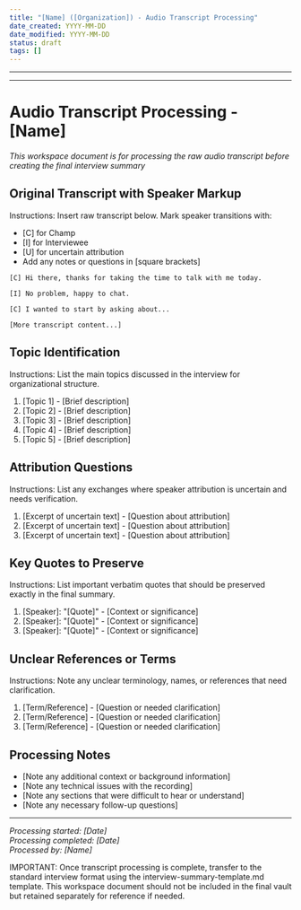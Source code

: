 ```yaml
---
title: "[Name] ([Organization]) - Audio Transcript Processing"
date_created: YYYY-MM-DD
date_modified: YYYY-MM-DD
status: draft
tags: []
---
```


---

---

# Audio Transcript Processing - [Name]

*This workspace document is for processing the raw audio transcript before creating the final interview summary*

## Original Transcript with Speaker Markup

Instructions: Insert raw transcript below. Mark speaker transitions with:
- [C] for Champ
- [I] for Interviewee
- [U] for uncertain attribution
- Add any notes or questions in [square brackets]

```
[C] Hi there, thanks for taking the time to talk with me today.

[I] No problem, happy to chat.

[C] I wanted to start by asking about...

[More transcript content...]
```

## Topic Identification

Instructions: List the main topics discussed in the interview for organizational structure.

1. [Topic 1] - [Brief description]
2. [Topic 2] - [Brief description]
3. [Topic 3] - [Brief description]
4. [Topic 4] - [Brief description]
5. [Topic 5] - [Brief description]

## Attribution Questions

Instructions: List any exchanges where speaker attribution is uncertain and needs verification.

1. [Excerpt of uncertain text] - [Question about attribution]
2. [Excerpt of uncertain text] - [Question about attribution]
3. [Excerpt of uncertain text] - [Question about attribution]

## Key Quotes to Preserve

Instructions: List important verbatim quotes that should be preserved exactly in the final summary.

1. [Speaker]: "[Quote]" - [Context or significance]
2. [Speaker]: "[Quote]" - [Context or significance]
3. [Speaker]: "[Quote]" - [Context or significance]

## Unclear References or Terms

Instructions: Note any unclear terminology, names, or references that need clarification.

1. [Term/Reference] - [Question or needed clarification]
2. [Term/Reference] - [Question or needed clarification]
3. [Term/Reference] - [Question or needed clarification]

## Processing Notes

- [Note any additional context or background information]
- [Note any technical issues with the recording]
- [Note any sections that were difficult to hear or understand]
- [Note any necessary follow-up questions]

---

*Processing started: [Date]*  
*Processing completed: [Date]*  
*Processed by: [Name]*

IMPORTANT: Once transcript processing is complete, transfer to the standard interview format using the interview-summary-template.md template. This workspace document should not be included in the final vault but retained separately for reference if needed.
